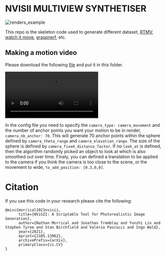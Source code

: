 # NVISII MULTIVIEW SYNTHETISER 

![renders_example](https://i.imgur.com/O2BrQ2u.jpg)

This repo is the skeleton code used to generate different dataset, [RTMV](https://www.cs.umd.edu/~mmeshry/projects/rtmv/), [watch it move](https://nvlabs.github.io/watch-it-move/), [graspnerf](https://nerfgrasp.github.io/), etc.


## Making a motion video
Please download the following [file](https://github.com/torresjrjr/Bezier.py/blob/master/Bezier.py) and put it in this folder. 

![EXAMPLE](https://i.imgur.com/WKyz34b.mp4)

In the config file you need to specify the `camera_type: camera_movement` and the number of anchor points you want your motion to be in render, `camera_nb_anchor: 70`. 
This will generate 70 anchor points within the sphere defined by `camera_theta_range` and `camera_elevation_range`. 
The size of the sphere is defined by `camera_fixed_distance_factor`. 
If no `look_at` is defined, then the algorithm randomly picked an object to look at which is also smoothed out over time. 
Finaly, you can defined a translation to be applied to the camera if you think the camera is too close to the scene, or the movement to wide, `to_add_position: [0.3,0,0]`. 



# Citation
If you use this code in your research please cite the following: 
```
@misc{morrical2021nvisii,
      title={NViSII: A Scriptable Tool for Photorealistic Image Generation}, 
      author={Nathan Morrical and Jonathan Tremblay and Yunzhi Lin and Stephen Tyree and Stan Birchfield and Valerio Pascucci and Ingo Wald},
      year={2021},
      eprint={2105.13962},
      archivePrefix={arXiv},
      primaryClass={cs.CV}
}
```